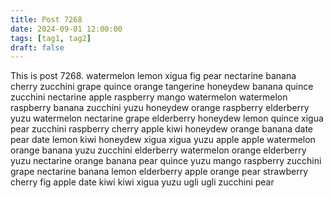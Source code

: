 ```yaml
---
title: Post 7268
date: 2024-09-01 12:00:00
tags: [tag1, tag2]
draft: false
---
```

This is post 7268.
watermelon
lemon
xigua
fig
pear
nectarine
banana
cherry
zucchini
grape
quince
orange
tangerine
honeydew
banana
quince
zucchini
nectarine
apple
raspberry
mango
watermelon
watermelon
raspberry
banana
zucchini
yuzu
honeydew
orange
raspberry
elderberry
yuzu
watermelon
nectarine
grape
elderberry
honeydew
lemon
quince
xigua
pear
zucchini
raspberry
cherry
apple
kiwi
honeydew
orange
banana
date
pear
date
lemon
kiwi
honeydew
xigua
xigua
yuzu
apple
apple
watermelon
orange
banana
yuzu
zucchini
elderberry
watermelon
orange
elderberry
yuzu
nectarine
orange
banana
pear
quince
yuzu
mango
raspberry
zucchini
grape
nectarine
banana
lemon
elderberry
apple
orange
pear
strawberry
cherry
fig
apple
date
kiwi
kiwi
xigua
yuzu
ugli
ugli
zucchini
pear
